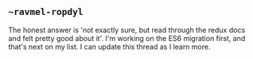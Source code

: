 ## `~ravmel-ropdyl`
The honest answer is 'not exactly sure, but read through the redux docs and felt pretty good about it'.  I'm working on the ES6 migration first, and that's next on my list.  I can update this thread as I learn more.